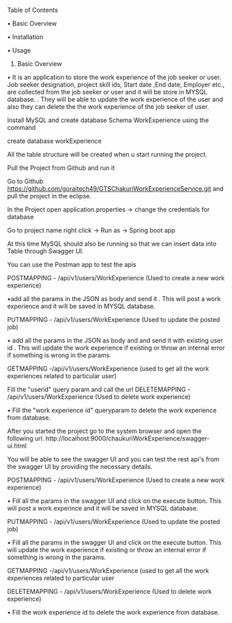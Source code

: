 
Table of Contents

• Basic Overview

• Installation

• Usage


1.	Basic Overview

• It is an application to store the work experience of the job seeker or user. Job seeker designation, project skill ids, Start date ,End date, Employer etc., are       collected from the job seeker or user and it will be store in MYSQL database. . They will be able to update the work experience of the user   and also they can delete the the work experience of the job seeker of user.


Install MySQL and create database Schema WorkExperience using the command

   create database workExperience


All the table structure will be created when u start running the project.

Pull the Project from Github and run it 

Go to Github https://github.com/goraitech49/GTSChakuriWorkExperienceService.git and pull the project in the eclipse. 
 
 In the Project open application.properties -> change the credentials for database

 Go to project name right click -> Run as -> Spring boot app

At this time MySQL should also be running so that we can insert data into Table through Swagger UI.





You can use the Postman app to test the apis


POSTMAPPING - /api/v1/users/WorkExperience  (Used to create a new work experience)

•add all the params in the JSON as body and send it . This will post a work experience and it will be saved in MYSQL database.


PUTMAPPING - /api/v1/users/WorkExperience  (Used to update the posted job)

• add all the params in the JSON as body and and send it with existing user id . This will update the work experience if existing or throw an internal error if something is wrong in the params.

GETMAPPING -/api/v1/users/WorkExperience (used to get all the work experiences related to particular user)

Fill the "userid" query param and call the url 
DELETEMAPPING - /api/v1/users/WorkExperience  (Used to delete work experience)

• Fill the "work experience id" queryparam to delete the work experience from database.


After you started the project go to the system browser and open the following url.
http://localhost:9000/chaukuriWorkExperience/swagger-ui.html





You will be able to see the swagger UI and you can test the rest api's from the swagger UI by providing the necessary details.



POSTMAPPING - /api/v1/users/WorkExperience  (Used to create a new work experience)

• Fill all the params in the swagger UI and click on the execute button. This will post a work experince and it will be saved in MYSQL database.


PUTMAPPING - /api/v1/users/WorkExperience  (Used to update the posted job)

• Fill all the params in the swagger UI and click on the execute button. This will update the work experience if existing or throw an internal error if something is wrong in the params.

GETMAPPING -/api/v1/users/WorkExperience (used to get all the work experiences related to particular user

DELETEMAPPING - /api/v1/users/WorkExperience  (Used to delete work experience)

• Fill the work experience id to delete the work experience from database.
